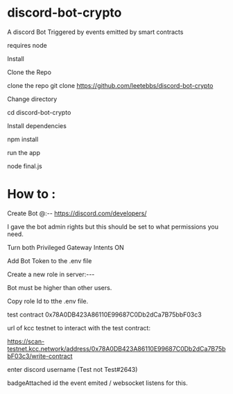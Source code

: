 # discord-bot-crypto
A discord Bot  Triggered by events emitted by smart contracts

requires node


Install

Clone the Repo

clone the repo  git clone https://github.com/leetebbs/discord-bot-crypto

Change directory

cd discord-bot-crypto

Install dependencies

npm install

run the app

node final.js


# How to :

Create Bot @:--
https://discord.com/developers/ 

I gave the bot admin rights but this should be set to what permissions you need.

Turn both Privileged Gateway Intents  ON

Add Bot Token to the .env file

Create a new role in server:---

Bot must be higher than other users.

Copy role Id to tthe .env file.


test contract  0x78A0DB423A86110E99687C0Db2dCa7B75bbF03c3

url of kcc testnet to interact with the test contract:

https://scan-testnet.kcc.network/address/0x78A0DB423A86110E99687C0Db2dCa7B75bbF03c3/write-contract

enter discord username (Test  not Test#2643) 

badgeAttached id the event emited / websocket listens for this.


